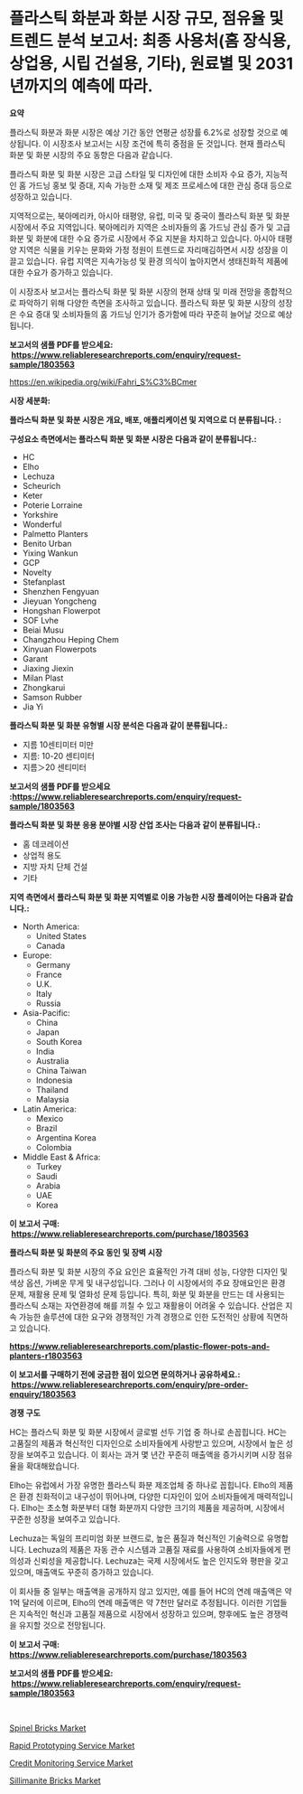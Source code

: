 <p><h1>플라스틱 화분과 화분 시장 규모, 점유율 및 트렌드 분석 보고서: 최종 사용처(홈 장식용, 상업용, 시립 건설용, 기타), 원료별 및 2031년까지의 예측에 따라.</h1></p><p><strong>요약</strong></p>
<p><p>플라스틱 화분과 화분 시장은 예상 기간 동안 연평균 성장률 6.2%로 성장할 것으로 예상됩니다. 이 시장조사 보고서는 시장 조건에 특히 중점을 둔 것입니다. 현재 플라스틱 화분 및 화분 시장의 주요 동향은 다음과 같습니다. </p><p>플라스틱 화분 및 화분 시장은 고급 스타일 및 디자인에 대한 소비자 수요 증가, 지능적인 홈 가드닝 홍보 및 증대, 지속 가능한 소재 및 제조 프로세스에 대한 관심 증대 등으로 성장하고 있습니다.</p><p>지역적으로는, 북아메리카, 아시아 태평양, 유럽, 미국 및 중국이 플라스틱 화분 및 화분 시장에서 주요 지역입니다. 북아메리카 지역은 소비자들의 홈 가드닝 관심 증가 및 고급 화분 및 화분에 대한 수요 증가로 시장에서 주요 지분을 차지하고 있습니다. 아시아 태평양 지역은 식물을 키우는 문화와 가정 정원이 트렌드로 자리매김하면서 시장 성장을 이끌고 있습니다. 유럽 지역은 지속가능성 및 환경 의식이 높아지면서 생태친화적 제품에 대한 수요가 증가하고 있습니다.</p><p>이 시장조사 보고서는 플라스틱 화분 및 화분 시장의 현재 상태 및 미래 전망을 종합적으로 파악하기 위해 다양한 측면을 조사하고 있습니다. 플라스틱 화분 및 화분 시장의 성장은 수요 증대 및 소비자들의 홈 가드닝 인기가 증가함에 따라 꾸준히 늘어날 것으로 예상됩니다.</p></p>
<p><strong>보고서의 샘플 PDF를 받으세요: &nbsp;<a href="https://www.reliableresearchreports.com/enquiry/request-sample/1803563">https://www.reliableresearchreports.com/enquiry/request-sample/1803563</a></strong></p>
<p><a href="https://en.wikipedia.org/wiki/Fahri_S%C3%BCmer">https://en.wikipedia.org/wiki/Fahri_S%C3%BCmer</a></p>
<p><strong>시장 세분화:</strong></p>
<p><strong> 플라스틱 화분 및 화분 시장은 개요, 배포, 애플리케이션 및 지역으로 더 분류됩니다. :</strong></p>
<p><strong>구성요소 측면에서는 플라스틱 화분 및 화분 시장은 다음과 같이 분류됩니다.:</strong></p>
<p><ul><li>HC</li><li>Elho</li><li>Lechuza</li><li>Scheurich</li><li>Keter</li><li>Poterie Lorraine</li><li>Yorkshire</li><li>Wonderful</li><li>Palmetto Planters</li><li>Benito Urban</li><li>Yixing Wankun</li><li>GCP</li><li>Novelty</li><li>Stefanplast</li><li>Shenzhen Fengyuan</li><li>Jieyuan Yongcheng</li><li>Hongshan Flowerpot</li><li>SOF Lvhe</li><li>Beiai Musu</li><li>Changzhou Heping Chem</li><li>Xinyuan Flowerpots</li><li>Garant</li><li>Jiaxing Jiexin</li><li>Milan Plast</li><li>Zhongkarui</li><li>Samson Rubber</li><li>Jia Yi</li></ul></p>
<p><strong> 플라스틱 화분 및 화분 유형별 시장 분석은 다음과 같이 분류됩니다.:</strong></p>
<p><ul><li>지름 10센티미터 미만</li><li>지름: 10-20 센티미터</li><li>지름＞20 센티미터</li></ul></p>
<p><strong>보고서의 샘플 PDF를 받으세요 :<a href="https://www.reliableresearchreports.com/enquiry/request-sample/1803563">https://www.reliableresearchreports.com/enquiry/request-sample/1803563</a></strong></p>
<p><strong> 플라스틱 화분 및 화분 응용 분야별 시장 산업 조사는 다음과 같이 분류됩니다.:</strong></p>
<p><ul><li>홈 데코레이션</li><li>상업적 용도</li><li>지방 자치 단체 건설</li><li>기타</li></ul></p>
<p><strong>지역 측면에서 플라스틱 화분 및 화분 지역별로 이용 가능한 시장 플레이어는 다음과 같습니다.:</strong></p>
<p><ul>
    <li>
        North America:
        <ul>
            <li>United States</li>
            <li>Canada</li>
        </ul>
    </li>
    <li>
        Europe:
        <ul>
            <li>Germany</li>
            <li>France</li>
            <li>U.K.</li>
            <li>Italy</li>
            <li>Russia</li>
        </ul>
    </li>
    <li>
        Asia-Pacific:
        <ul>
            <li>China</li>
            <li>Japan</li>
            <li>South Korea</li>
            <li>India</li>
            <li>Australia</li>
            <li>China Taiwan</li>
            <li>Indonesia</li>
            <li>Thailand</li>
            <li>Malaysia</li>
        </ul>
    </li>
    <li>
        Latin America:
        <ul>
            <li>Mexico</li>
            <li>Brazil</li>
            <li>Argentina Korea</li>
            <li>Colombia</li>
        </ul>
    </li>
    <li>
        Middle East & Africa:
        <ul>
            <li>Turkey</li>
            <li>Saudi</li>
            <li>Arabia</li>
            <li>UAE</li>
            <li>Korea</li>
        </ul>
    </li>
    </ul></p>
<p><strong>이 보고서 구매: &nbsp;<a href="https://www.reliableresearchreports.com/purchase/1803563">https://www.reliableresearchreports.com/purchase/1803563</a></strong></p>
<p><strong>플라스틱 화분 및 화분의 주요 동인 및 장벽 시장</strong></p>
<p><p>플라스틱 화분 및 화분 시장의 주요 요인은 효율적인 가격 대비 성능, 다양한 디자인 및 색상 옵션, 가벼운 무게 및 내구성입니다. 그러나 이 시장에서의 주요 장애요인은 환경 문제, 재활용 문제 및 열화성 문제 등입니다. 특히, 화분 및 화분을 만드는 데 사용되는 플라스틱 소재는 자연환경에 해를 끼칠 수 있고 재활용이 어려울 수 있습니다. 산업은 지속 가능한 솔루션에 대한 요구와 경쟁적인 가격 경쟁으로 인한 도전적인 상황에 직면하고 있습니다.</p></p>
<p><strong><a href="https://www.reliableresearchreports.com/plastic-flower-pots-and-planters-r1803563">https://www.reliableresearchreports.com/plastic-flower-pots-and-planters-r1803563</a></strong></p>
<p><strong>이 보고서를 구매하기 전에 궁금한 점이 있으면 문의하거나 공유하세요.: &nbsp;<a href="https://www.reliableresearchreports.com/enquiry/pre-order-enquiry/1803563">https://www.reliableresearchreports.com/enquiry/pre-order-enquiry/1803563</a></strong></p>
<p><strong>경쟁 구도</strong></p>
<p><p>HC는 플라스틱 화분 및 화분 시장에서 글로벌 선두 기업 중 하나로 손꼽힙니다. HC는 고품질의 제품과 혁신적인 디자인으로 소비자들에게 사랑받고 있으며, 시장에서 높은 성장을 보여주고 있습니다. 이 회사는 과거 몇 년간 꾸준히 매출액을 증가시키며 시장 점유율을 확대해왔습니다. </p><p>Elho는 유럽에서 가장 유명한 플라스틱 화분 제조업체 중 하나로 꼽힙니다. Elho의 제품은 환경 친화적이고 내구성이 뛰어나며, 다양한 디자인이 있어 소비자들에게 매력적입니다. Elho는 초소형 화분부터 대형 화분까지 다양한 크기의 제품을 제공하며, 시장에서 꾸준한 성장을 보여주고 있습니다.</p><p>Lechuza는 독일의 프리미엄 화분 브랜드로, 높은 품질과 혁신적인 기술력으로 유명합니다. Lechuza의 제품은 자동 관수 시스템과 고품질 재료를 사용하여 소비자들에게 편의성과 신뢰성을 제공합니다. Lechuza는 국제 시장에서도 높은 인지도와 평판을 갖고 있으며, 매출액도 꾸준히 증가하고 있습니다. </p><p>이 회사들 중 일부는 매출액을 공개하지 않고 있지만, 예를 들어 HC의 연례 매출액은 약 1억 달러에 이르며, Elho의 연례 매출액은 약 7천만 달러로 추정됩니다. 이러한 기업들은 지속적인 혁신과 고품질 제품으로 시장에서 성장하고 있으며, 향후에도 높은 경쟁력을 유지할 것으로 전망됩니다.</p></p>
<p><strong>이 보고서 구매: &nbsp; <a href="https://www.reliableresearchreports.com/purchase/1803563">https://www.reliableresearchreports.com/purchase/1803563</a></strong></p>
<p><strong>보고서의 샘플 PDF를 받으세요: &nbsp;<a href="https://www.reliableresearchreports.com/enquiry/request-sample/1803563">https://www.reliableresearchreports.com/enquiry/request-sample/1803563</a></strong><strong></strong></p>
<p>&nbsp;</p>
<p><p><a href="https://github.com/mdkiwi4kiwi/Market-Research-Report-List-1/blob/main/spinel-bricks-market.md">Spinel Bricks Market</a></p><p><a href="https://issuu.com/reportprime-2/docs/rapid-prototyping-service-market-size-2030.pptx">Rapid Prototyping Service Market</a></p><p><a href="https://issuu.com/reportprime-2/docs/credit-monitoring-service-market-size-2030.pptx">Credit Monitoring Service Market</a></p><p><a href="https://github.com/JosephWillisbXXgf/Market-Research-Report-List-1/blob/main/sillimanite-bricks-market.md">Sillimanite Bricks Market</a></p></p>